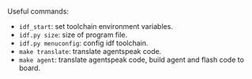 Useful commands:

* `idf_start`: set toolchain environment variables.
* `idf.py size`: size of program file.
* `idf.py menuconfig`: config idf toolchain.
* `make translate`: translate agentspeak code.
* `make agent`: translate agentspeak code, build agent and flash code to board.